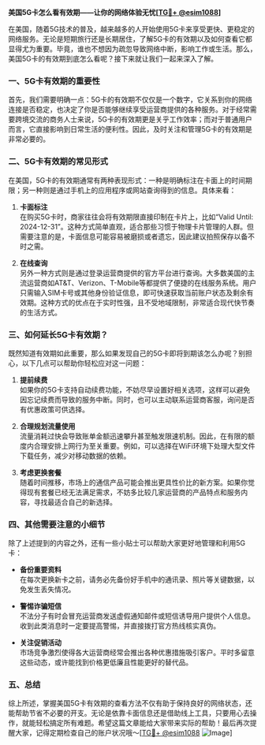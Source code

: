 **美国5G卡怎么看有效期——让你的网络体验无忧[[TG💪+ @esim1088](https://t.me/s/esim1088)]**

在美国，随着5G技术的普及，越来越多的人开始使用5G卡来享受更快、更稳定的网络服务。无论是短期旅行还是长期居住，了解5G卡的有效期以及如何查看它都显得尤为重要。毕竟，谁也不想因为疏忽导致网络中断，影响工作或生活。那么，美国5G卡的有效期到底怎么看呢？接下来就让我们一起来深入了解。

### 一、5G卡有效期的重要性

首先，我们需要明确一点：5G卡的有效期不仅仅是一个数字，它关系到你的网络连接是否稳定，也决定了你是否能够继续享受运营商提供的各种服务。对于经常需要跨境交流的商务人士来说，5G卡的有效期更是关乎工作效率；而对于普通用户而言，它直接影响到日常生活的便利性。因此，及时关注和管理5G卡的有效期是非常必要的。

### 二、5G卡有效期的常见形式

在美国，5G卡的有效期通常有两种表现形式：一种是明确标注在卡面上的时间期限；另一种则是通过手机上的应用程序或网站查询得到的信息。具体来看：

1. **卡面标注**  
   在购买5G卡时，商家往往会将有效期限直接印制在卡片上，比如“Valid Until: 2024-12-31”。这种方式简单直观，适合那些习惯于物理卡片管理的人群。但需要注意的是，卡面信息可能容易被磨损或者遗忘，因此建议拍照保存以备不时之需。

2. **在线查询**  
   另外一种方式则是通过登录运营商提供的官方平台进行查询。大多数美国的主流运营商如AT&T、Verizon、T-Mobile等都提供了便捷的在线服务系统。用户只需输入SIM卡号或其他身份验证信息，即可快速获取当前账户状态及剩余有效期。这种方式的优点在于实时性强，且不受地域限制，非常适合现代快节奏的生活方式。

### 三、如何延长5G卡有效期？

既然知道有效期如此重要，那么如果发现自己的5G卡即将到期该怎么办呢？别担心，以下几点可以帮助你轻松应对这一问题：

1. **提前续费**  
   如果你的5G卡支持自动续费功能，不妨尽早设置好相关选项，这样可以避免因忘记续费而导致的服务中断。同时，也可以主动联系运营商客服，询问是否有优惠政策可供选择。

2. **合理规划流量使用**  
   流量消耗过快会导致账单金额迅速攀升甚至触发限速机制。因此，在有限的额度内合理安排上网行为至关重要。例如，可以选择在WiFi环境下处理大型文件下载任务，减少对移动数据的依赖。

3. **考虑更换套餐**  
   随着时间推移，市场上的通信产品可能会推出更具性价比的新方案。如果你觉得现有套餐已经无法满足需求，不妨多比较几家运营商的产品特点和服务内容，寻找最适合自己的新选择。

### 四、其他需要注意的小细节

除了上述提到的内容之外，还有一些小贴士可以帮助大家更好地管理和利用5G卡：

- **备份重要资料**  
  在每次更换新卡之前，请务必先备份好手机中的通讯录、照片等关键数据，以免发生丢失情况。
  
- **警惕诈骗短信**  
  不法分子有时会冒充运营商发送虚假通知邮件或短信诱导用户提供个人信息。收到此类消息时一定要提高警惕，并直接拨打官方热线核实真伪。

- **关注促销活动**  
  市场竞争激烈使得各大运营商经常会推出各种优惠措施吸引客户。平时多留意这些动态，或许能找到价格更低廉且性能更好的替代品。

### 五、总结

综上所述，掌握美国5G卡有效期的查看方法不仅有助于保持良好的网络状态，还能帮助节省不必要的开支。无论是依靠卡面信息还是借助线上工具，只要用心去操作，就能轻松搞定所有难题。希望这篇文章能给大家带来实际的帮助！最后再次提醒大家，记得定期检查自己的账户状况哦～[[TG💪+ @esim1088](https://t.me/s/esim1088) ![Image](https://i.postimg.cc/4NQfJmqS/Snipaste-2025-05-13-00-14-12.png)]